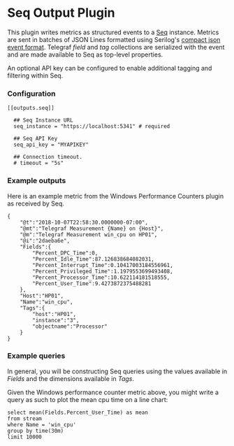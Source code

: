 # Seq Output Plugin

This plugin writes metrics as structured events to a [Seq](http://www.getseq.net/) instance. Metrics are sent in batches of JSON Lines formatted using Serilog's [compact json event format](https://github.com/serilog/serilog-formatting-compact). Telegraf _field_ and _tag_ collections are serialized with the event and are made available to Seq as top-level properties.

An optional API key can be configured to enable additional tagging and filtering within Seq.

### Configuration

```
[[outputs.seq]]

  ## Seq Instance URL
  seq_instance = "https://localhost:5341" # required

  ## Seq API Key
  seq_api_key = "MYAPIKEY"

  ## Connection timeout.
  # timeout = "5s"
```

### Example outputs
Here is an example metric from the Windows Performance Counters plugin as received by Seq.
```
{
    "@t":"2018-10-07T22:58:30.0000000-07:00",
    "@mt":"Telegraf Measurement {Name} on {Host}",
    "@m":"Telegraf Measurement win_cpu on HP01",
    "@i":"2daeba6e",
    "Fields":{
        "Percent_DPC_Time":0,
        "Percent_Idle_Time":87.126838684082031,
        "Percent_Interrupt_Time":0.10417003184556961,
        "Percent_Privileged_Time":1.1979553699493408,
        "Percent_Processor_Time":10.622114181518555,
        "Percent_User_Time":9.4273872375488281
    },
    "Host":"HP01",
    "Name":"win_cpu",
    "Tags":{
        "host":"HP01",
        "instance":"3",
        "objectname":"Processor"
    }
}

```

### Example queries
In general, you will be constructing Seq queries using the values available in _Fields_ and the dimensions available in _Tags_.

Given the Windows performance counter metric above, you might write a query as such to plot the mean cpu time on a line chart:

```
select mean(Fields.Percent_User_Time) as mean
from stream 
where Name = 'win_cpu'
group by time(30m)
limit 10000
```